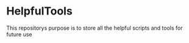 # HelpfulTools

This repositorys purpose is to store all the helpful scripts and tools for future use

